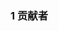 ### 1 贡献者
<!-- readme: collaborators,contributors -start -->
<!-- readme: collaborators,contributors -end -->
